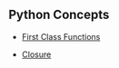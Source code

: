 ## Python Concepts

* [First Class Functions](https://github.com/rishabh279/Python-Concepts/blob/master/1_first_class_functions.md)

* [Closure](https://github.com/rishabh279/Python-Concepts/blob/master/2_Closure.md)
  
  
